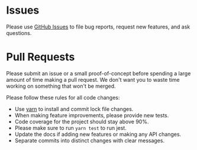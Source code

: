# Issues

Please use [GitHub Issues](https://github.com/amplitude/redux-query/issues) to file bug reports, request new features, and ask questions.

# Pull Requests

Please submit an issue or a small proof-of-concept before spending a large amount of time making a pull request. We don't want you to waste time working on something that won't be merged.

Please follow these rules for all code changes:

- Use [yarn](https://yarnpkg.com/) to install and commit lock file changes.
- When making feature improvements, please provide new tests.
- Code coverage for the project should stay above 90%.
- Please make sure to run `yarn test` to run jest.
- Update the docs if adding new features or making any API changes.
- Separate commits into distinct changes with clear messages.
